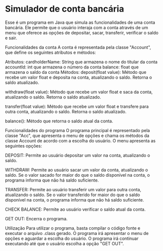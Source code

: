 # Simulador de conta bancária

Esse é um programa em Java que simula as funcionalidades de uma conta bancária. Ele permite que o usuário interaja com a conta através de um menu que oferece as opções de depositar, sacar, transferir, verificar o saldo e sair.

Funcionalidades da conta
A conta é representada pela classe "Account", que define os seguintes atributos e métodos:

Atributos:
cardholderName: String que armazena o nome do titular da conta
accountId: int que armazena o número da conta
balance: float que armazena o saldo da conta
Métodos:
deposit(float value): Método que recebe um valor float e deposita na conta, atualizando o saldo. Retorna o saldo atualizado.

withdraw(float value): Método que recebe um valor float e saca da conta, atualizando o saldo. Retorna o saldo atualizado.

transfer(float value): Método que recebe um valor float e transfere para outra conta, atualizando o saldo. Retorna o saldo atualizado.

balance(): Método que retorna o saldo atual da conta.

Funcionalidades do programa
O programa principal é representado pela classe "Acc", que apresenta o menu de opções e chama os métodos da classe Account de acordo com a escolha do usuário. O menu apresenta as seguintes opções:

DEPOSIT: Permite ao usuário depositar um valor na conta, atualizando o saldo.

WITHDRAW: Permite ao usuário sacar um valor da conta, atualizando o saldo. Se o valor sacado for maior do que o saldo disponível na conta, o programa informa que não há saldo suficiente.

TRANSFER: Permite ao usuário transferir um valor para outra conta, atualizando o saldo. Se o valor transferido for maior do que o saldo disponível na conta, o programa informa que não há saldo suficiente.

CHECK BALANCE: Permite ao usuário verificar o saldo atual da conta.

GET OUT: Encerra o programa.

Utilização
Para utilizar o programa, basta compilar o código fonte e executar o arquivo .class gerado. O programa irá apresentar o menu de opções e aguardar a escolha do usuário. O programa irá continuar executando até que o usuário escolha a opção "GET OUT".
